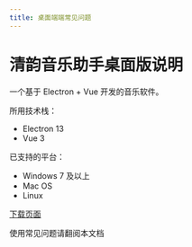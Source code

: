 ```yaml
---
title: 桌面端端常见问题
---
```


# 清韵音乐助手桌面版说明

一个基于 Electron + Vue 开发的音乐软件。

所用技术栈：

- Electron 13
- Vue 3

已支持的平台：

- Windows 7 及以上
- Mac OS
- Linux



[下载页面](../../download/index.md)

使用常见问题请翻阅本文档

